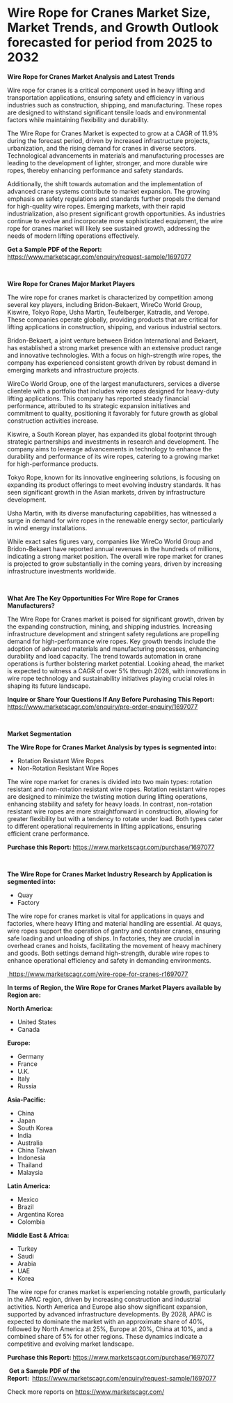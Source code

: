 <p><h1>Wire Rope for Cranes Market Size, Market Trends, and Growth Outlook forecasted for period from 2025 to 2032</h1></p><p><strong>Wire Rope for Cranes Market Analysis and Latest Trends</strong></p>
<p><p>Wire rope for cranes is a critical component used in heavy lifting and transportation applications, ensuring safety and efficiency in various industries such as construction, shipping, and manufacturing. These ropes are designed to withstand significant tensile loads and environmental factors while maintaining flexibility and durability.</p><p>The Wire Rope for Cranes Market is expected to grow at a CAGR of 11.9% during the forecast period, driven by increased infrastructure projects, urbanization, and the rising demand for cranes in diverse sectors. Technological advancements in materials and manufacturing processes are leading to the development of lighter, stronger, and more durable wire ropes, thereby enhancing performance and safety standards.</p><p>Additionally, the shift towards automation and the implementation of advanced crane systems contribute to market expansion. The growing emphasis on safety regulations and standards further propels the demand for high-quality wire ropes. Emerging markets, with their rapid industrialization, also present significant growth opportunities. As industries continue to evolve and incorporate more sophisticated equipment, the wire rope for cranes market will likely see sustained growth, addressing the needs of modern lifting operations effectively.</p></p>
<p><strong>Get a Sample PDF of the Report:&nbsp;</strong> <a href="https://www.marketscagr.com/enquiry/request-sample/1697077?utm_campaign=2208&utm_medium=2&utm_source=Github&utm_content=ia&utm_term=31012025&utm_id=wire-rope-for-cranes">https://www.marketscagr.com/enquiry/request-sample/1697077</a></p>
<p>&nbsp;</p>
<p><strong>Wire Rope for Cranes Major Market Players</strong></p>
<p><p>The wire rope for cranes market is characterized by competition among several key players, including Bridon-Bekaert, WireCo World Group, Kiswire, Tokyo Rope, Usha Martin, Teufelberger, Katradis, and Verope. These companies operate globally, providing products that are critical for lifting applications in construction, shipping, and various industrial sectors.</p><p>Bridon-Bekaert, a joint venture between Bridon International and Bekaert, has established a strong market presence with an extensive product range and innovative technologies. With a focus on high-strength wire ropes, the company has experienced consistent growth driven by robust demand in emerging markets and infrastructure projects.</p><p>WireCo World Group, one of the largest manufacturers, services a diverse clientele with a portfolio that includes wire ropes designed for heavy-duty lifting applications. This company has reported steady financial performance, attributed to its strategic expansion initiatives and commitment to quality, positioning it favorably for future growth as global construction activities increase.</p><p>Kiswire, a South Korean player, has expanded its global footprint through strategic partnerships and investments in research and development. The company aims to leverage advancements in technology to enhance the durability and performance of its wire ropes, catering to a growing market for high-performance products.</p><p>Tokyo Rope, known for its innovative engineering solutions, is focusing on expanding its product offerings to meet evolving industry standards. It has seen significant growth in the Asian markets, driven by infrastructure development.</p><p>Usha Martin, with its diverse manufacturing capabilities, has witnessed a surge in demand for wire ropes in the renewable energy sector, particularly in wind energy installations.</p><p>While exact sales figures vary, companies like WireCo World Group and Bridon-Bekaert have reported annual revenues in the hundreds of millions, indicating a strong market position. The overall wire rope market for cranes is projected to grow substantially in the coming years, driven by increasing infrastructure investments worldwide.</p></p>
<p>&nbsp;</p>
<p><strong>What Are The Key Opportunities For Wire Rope for Cranes Manufacturers?</strong></p>
<p><p>The Wire Rope for Cranes market is poised for significant growth, driven by the expanding construction, mining, and shipping industries. Increasing infrastructure development and stringent safety regulations are propelling demand for high-performance wire ropes. Key growth trends include the adoption of advanced materials and manufacturing processes, enhancing durability and load capacity. The trend towards automation in crane operations is further bolstering market potential. Looking ahead, the market is expected to witness a CAGR of over 5% through 2028, with innovations in wire rope technology and sustainability initiatives playing crucial roles in shaping its future landscape.</p></p>
<p><strong>Inquire or Share Your Questions If Any Before Purchasing This Report:</strong> <a href="https://www.marketscagr.com/enquiry/pre-order-enquiry/1697077?utm_campaign=2208&utm_medium=2&utm_source=Github&utm_content=ia&utm_term=31012025&utm_id=wire-rope-for-cranes">https://www.marketscagr.com/enquiry/pre-order-enquiry/1697077</a></p>
<p>&nbsp;</p>
<p><strong>Market Segmentation</strong></p>
<p><strong>The Wire Rope for Cranes Market Analysis by types is segmented into:</strong></p>
<p><ul><li>Rotation Resistant Wire Ropes</li><li>Non-Rotation Resistant Wire Ropes</li></ul></p>
<p><p>The wire rope market for cranes is divided into two main types: rotation resistant and non-rotation resistant wire ropes. Rotation resistant wire ropes are designed to minimize the twisting motion during lifting operations, enhancing stability and safety for heavy loads. In contrast, non-rotation resistant wire ropes are more straightforward in construction, allowing for greater flexibility but with a tendency to rotate under load. Both types cater to different operational requirements in lifting applications, ensuring efficient crane performance.</p></p>
<p><strong>Purchase this Report:&nbsp;</strong><a href="https://www.marketscagr.com/purchase/1697077?utm_campaign=2208&utm_medium=2&utm_source=Github&utm_content=ia&utm_term=31012025&utm_id=wire-rope-for-cranes">https://www.marketscagr.com/purchase/1697077</a></p>
<p>&nbsp;</p>
<p><strong>The Wire Rope for Cranes Market Industry Research by Application is segmented into:</strong></p>
<p><ul><li>Quay</li><li>Factory</li></ul></p>
<p><p>The wire rope for cranes market is vital for applications in quays and factories, where heavy lifting and material handling are essential. At quays, wire ropes support the operation of gantry and container cranes, ensuring safe loading and unloading of ships. In factories, they are crucial in overhead cranes and hoists, facilitating the movement of heavy machinery and goods. Both settings demand high-strength, durable wire ropes to enhance operational efficiency and safety in demanding environments.</p></p>
<p><a href="https://www.marketscagr.com/wire-rope-for-cranes-r1697077?utm_campaign=2208&utm_medium=2&utm_source=Github&utm_content=ia&utm_term=31012025&utm_id=wire-rope-for-cranes">&nbsp;https://www.marketscagr.com/wire-rope-for-cranes-r1697077</a></p>
<p><strong>In terms of Region, the Wire Rope for Cranes Market Players available by Region are:</strong></p>
<p>
    <p> <strong> North America: </strong>
        <ul>
            <li>United States</li>
            <li>Canada</li>
        </ul>
        </p> 
    <p> <strong> Europe: </strong>
        <ul>
            <li>Germany</li>
            <li>France</li>
            <li>U.K.</li>
            <li>Italy</li>
            <li>Russia</li>
        </ul>
        </p> 
    <p> <strong> Asia-Pacific: </strong>
        <ul>
            <li>China</li>
            <li>Japan</li>
            <li>South Korea</li>
            <li>India</li>
            <li>Australia</li>
            <li>China Taiwan</li>
            <li>Indonesia</li>
            <li>Thailand</li>
            <li>Malaysia</li>
        </ul>
        </p> 
    <p> <strong> Latin America: </strong>
        <ul>
            <li>Mexico</li>
            <li>Brazil</li>
            <li>Argentina Korea</li>
            <li>Colombia</li>
        </ul>
        </p> 
    <p> <strong> Middle East & Africa: </strong>
        <ul>
            <li>Turkey</li>
            <li>Saudi</li>
            <li>Arabia</li>
            <li>UAE</li>
            <li>Korea</li>
        </ul>
    </p>
    </p>
<p><p>The wire rope for cranes market is experiencing notable growth, particularly in the APAC region, driven by increasing construction and industrial activities. North America and Europe also show significant expansion, supported by advanced infrastructure developments. By 2028, APAC is expected to dominate the market with an approximate share of 40%, followed by North America at 25%, Europe at 20%, China at 10%, and a combined share of 5% for other regions. These dynamics indicate a competitive and evolving market landscape.</p></p>
<p><strong>Purchase this Report: </strong><a href="https://www.marketscagr.com/purchase/1697077?utm_campaign=2208&utm_medium=2&utm_source=Github&utm_content=ia&utm_term=31012025&utm_id=wire-rope-for-cranes">https://www.marketscagr.com/purchase/1697077</a></p>
<p>&nbsp;<strong>Get a Sample PDF of the Report:&nbsp;&nbsp;</strong><a href="https://www.marketscagr.com/enquiry/request-sample/1697077?utm_campaign=2208&utm_medium=2&utm_source=Github&utm_content=ia&utm_term=31012025&utm_id=wire-rope-for-cranes">https://www.marketscagr.com/enquiry/request-sample/1697077</a></p>
<p><strong></strong></p>
<p>Check more reports on <a href="https://www.marketscagr.com/?utm_campaign=2208&utm_medium=2&utm_source=Github&utm_content=ia&utm_term=31012025&utm_id=wire-rope-for-cranes">https://www.marketscagr.com/</a></p>